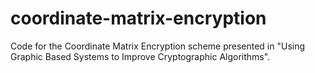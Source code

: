 # coordinate-matrix-encryption
Code for the Coordinate Matrix Encryption scheme presented in "Using Graphic Based Systems to Improve Cryptographic Algorithms".
